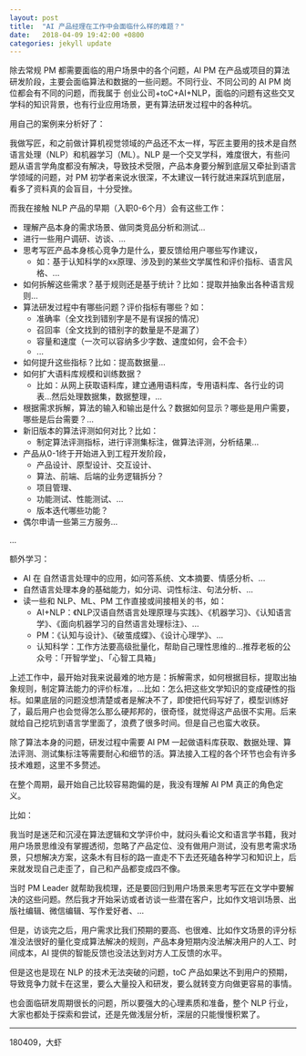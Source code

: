 ```yaml
---
layout: post
title:  "AI 产品经理在工作中会面临什么样的难题？"
date:   2018-04-09 19:42:00 +0800
categories: jekyll update
---
```


除去常规 PM 都需要面临的用户场景中的各个问题，AI PM 在产品或项目的算法研发阶段，主要会面临算法和数据的一些问题。不同行业、不同公司的 AI PM 岗位都会有不同的问题，而我属于 创业公司+toC+AI+NLP，面临的问题有这些交叉学科的知识背景，也有行业应用场景，更有算法研发过程中的各种坑。

用自己的案例来分析好了：


我做写匠，和之前做计算机视觉领域的产品还不太一样，写匠主要用的技术是自然语言处理（NLP）和机器学习（ML）。NLP 是一个交叉学科，难度很大，有些问题从语言学角度都没有解决，导致技术受限，产品本身要分解到底层又牵扯到语言学领域的问题，对 PM 初学者来说水很深，不太建议一转行就进来踩坑到底层，看多了资料真的会盲目，十分受挫。


而我在接触 NLP 产品的早期（入职0-6个月）会有这些工作：

- 理解产品本身的需求场景、做同类竞品分析和测试...
- 进行一些用户调研、访谈、...
- 思考写匠产品本身核心竞争力是什么，要反馈给用户哪些写作建议，
	- 如：基于认知科学的xx原理、涉及到的某些文学属性和评价指标、语言风格、...
- 如何拆解这些需求？基于规则还是基于统计？比如：提取并抽象出各种语言规则...
- 算法研发过程中有哪些问题？评价指标有哪些？如：
	- 准确率（全文找到错别字是不是有误报的情况）
	- 召回率（全文找到的错别字的数量是不是漏了）
	- 容量和速度（一次可以容纳多少字数、速度如何，会不会卡）
	- ...
- 如何提升这些指标？比如：提高数据量...
- 如何扩大语料库规模和训练数据？
	- 比如：从网上获取语料库，建立通用语料库，专用语料库、各行业的词表...然后处理数据集，数据整理，...
- 根据需求拆解，算法的输入和输出是什么？数据如何显示？哪些是用户需要，哪些是后台需要？...
- 新旧版本的算法评测如何对比？比如：
	- 制定算法评测指标，进行评测集标注，做算法评测，分析结果...
- 产品从0-1终于开始进入到工程开发阶段，
	- 产品设计、原型设计、交互设计、
	- 算法、前端、后端的业务逻辑拆分？
	- 项目管理、
	- 功能测试、性能测试、...
	- 版本迭代哪些功能？
- 偶尔申请一些第三方服务...


...


额外学习：

- AI 在 自然语言处理中的应用，如问答系统、文本摘要、情感分析、...
- 自然语言处理本身的基础能力，如分词、词性标注、句法分析、...
- 读一些和 NLP、ML、PM 工作直接或间接相关的书，如：
	- AI+NLP：《NLP汉语自然语言处理原理与实践》、《机器学习》、《认知语言学》、《面向机器学习的自然语言处理标注》、...
	- PM：《认知与设计》、《破茧成蝶》、《设计心理学》、...
	- 认知科学：工作方法要高级批量化，帮助自己理性思维的...推荐老板的公众号：「开智学堂」、「心智工具箱」


上述工作中，最开始对我来说最难的地方是：拆解需求，如何根据目标，提取出抽象规则，制定算法能力的评价标准，...比如：怎么把这些文学知识的变成硬性的指标。如果底层的问题没想清楚或者是解决不了，即使把代码写好了，模型训练好了，最后用户也会觉得怎么那么硬邦邦的，很奇怪，就觉得这产品很不实用。后来就给自己挖坑到语言学里面了，浪费了很多时间。但是自己也蛮大收获。

除了算法本身的问题，研发过程中需要 AI PM 一起做语料库获取、数据处理、算法评测、测试集标注等需要耐心和细节的活。算法接入工程的各个环节也会有许多技术难题，这里不多赘述。



在整个周期，最开始自己比较容易跑偏的是，我没有理解 AI PM 真正的角色定义。


比如：

我当时是迷茫和沉浸在算法逻辑和文学评价中，就闷头看论文和语言学书籍，我对用户场景思维没有掌握透彻，忽略了产品定位、没有做用户测试，没有思考需求场景，只想解决方案，这条木有目标的路一直走不下去还死磕各种学习和知识上，后来就发现自己走歪了，自己和产品都变成四不像。


当时 PM Leader 就帮助我梳理，还是要回归到用户场景来思考写匠在文学中要解决的这些问题。然后我才开始采访或者访谈一些潜在客户，比如作文培训场景、出版社编辑、微信编辑、写作爱好者、...


但是，访谈完之后，用户需求比我们预期的要高、也很难、比如作文场景的评分标准没法很好的量化变成算法解决的规则，产品本身短期内没法解决用户的人工、时间成本，AI 提供的智能反馈也没法达到对方人工反馈的水平。


但是这也是现在 NLP 的技术无法突破的问题，toC 产品如果达不到用户的预期，导致竞争力就卡在这里，要么大量投入和研发，要么就转变方向做更容易的事情。

也会面临研发周期很长的问题，所以要强大的心理素质和准备，整个 NLP 行业，大家也都处于探索和尝试，还是先做浅层分析，深层的只能慢慢积累了。

---

180409，大虾